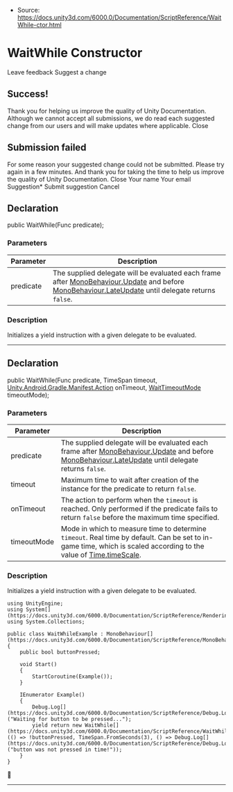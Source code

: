 * Source: https://docs.unity3d.com/6000.0/Documentation/ScriptReference/WaitWhile-ctor.html

# WaitWhile Constructor
Leave feedback
Suggest a change
## Success!
Thank you for helping us improve the quality of Unity Documentation. Although we cannot accept all submissions, we do read each suggested change from our users and will make updates where applicable.
Close
## Submission failed
For some reason your suggested change could not be submitted. Please <a>try again</a> in a few minutes. And thank you for taking the time to help us improve the quality of Unity Documentation.
Close
Your name Your email Suggestion* Submit suggestion
Cancel
## Declaration
public WaitWhile(Func<bool> predicate); 
### Parameters
Parameter | Description  
---|---  
predicate | The supplied delegate will be evaluated each frame after [MonoBehaviour.Update](https://docs.unity3d.com/6000.0/Documentation/ScriptReference/MonoBehaviour.Update.html) and before [MonoBehaviour.LateUpdate](https://docs.unity3d.com/6000.0/Documentation/ScriptReference/MonoBehaviour.LateUpdate.html) until delegate returns `false`.  
### Description
Initializes a yield instruction with a given delegate to be evaluated.
* * *
## Declaration
public WaitWhile(Func<bool> predicate, TimeSpan timeout, [Unity.Android.Gradle.Manifest.Action](https://docs.unity3d.com/6000.0/Documentation/ScriptReference/Unity.Android.Gradle.Manifest.Action.html) onTimeout, [WaitTimeoutMode](https://docs.unity3d.com/6000.0/Documentation/ScriptReference/WaitTimeoutMode.html) timeoutMode); 
### Parameters
Parameter | Description  
---|---  
predicate | The supplied delegate will be evaluated each frame after [MonoBehaviour.Update](https://docs.unity3d.com/6000.0/Documentation/ScriptReference/MonoBehaviour.Update.html) and before [MonoBehaviour.LateUpdate](https://docs.unity3d.com/6000.0/Documentation/ScriptReference/MonoBehaviour.LateUpdate.html) until delegate returns `false`.  
timeout | Maximum time to wait after creation of the instance for the predicate to return `false`.  
onTimeout | The action to perform when the `timeout` is reached. Only performed if the predicate fails to return `false` before the maximum time specified.  
timeoutMode | Mode in which to measure time to determine `timeout`. Real time by default. Can be set to in-game time, which is scaled according to the value of [Time.timeScale](https://docs.unity3d.com/6000.0/Documentation/ScriptReference/Time-timeScale.html).  
### Description
Initializes a yield instruction with a given delegate to be evaluated.
```
using UnityEngine;
using System[](https://docs.unity3d.com/6000.0/Documentation/ScriptReference/Rendering.VirtualTexturing.System.html);
using System.Collections;  
  
public class WaitWhileExample : MonoBehaviour[](https://docs.unity3d.com/6000.0/Documentation/ScriptReference/MonoBehaviour.html)
{
    public bool buttonPressed;  
  
    void Start()
    {
        StartCoroutine(Example());
    }  
  
    IEnumerator Example()
    {
        Debug.Log[](https://docs.unity3d.com/6000.0/Documentation/ScriptReference/Debug.Log.html)("Waiting for button to be pressed...");
        yield return new WaitWhile[](https://docs.unity3d.com/6000.0/Documentation/ScriptReference/WaitWhile.html)(() => !buttonPressed, TimeSpan.FromSeconds(3), () => Debug.Log[](https://docs.unity3d.com/6000.0/Documentation/ScriptReference/Debug.Log.html)("button was not pressed in time!"));
    }
}

```

* * *
